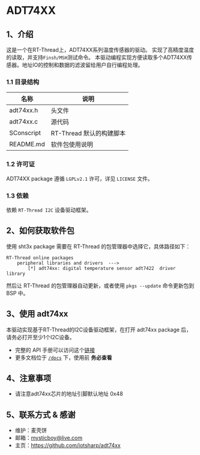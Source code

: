# ADT74XX

## 1、介绍

这是一个在RT-Thread上，ADT74XX系列温度传感器的驱动。 实现了高精度温度的读取，并支持`Finsh/MSH`测试命令。
本驱动编程实现方便读取多个ADT74XX传感器。地址IO的控制和数据的滤波留给用户自行编程处理。

### 1.1 目录结构

| 名称 | 说明 |
| ---- | ---- |
| adt74xx.h  | 头文件 |
| adt74xx.c  | 源代码 |
| SConscript | RT-Thread 默认的构建脚本 |
| README.md | 软件包使用说明 |

### 1.2 许可证

ADT74XX package 遵循 `LGPLv2.1` 许可，详见 `LICENSE` 文件。

### 1.3 依赖

依赖 `RT-Thread I2C` 设备驱动框架。

## 2、如何获取软件包

使用 sht3x package 需要在 RT-Thread 的包管理器中选择它，具体路径如下：

```
RT-Thread online packages
    peripheral libraries and drivers  --->
        [*] adt74xx: digital temperature sensor adt7422  driver library
```

然后让 RT-Thread 的包管理器自动更新，或者使用 `pkgs --update` 命令更新包到 BSP 中。

## 3、使用 adt74xx

本驱动实现基于RT-Thread的I2C设备驱动框架，在打开 adt74xx package 后，请务必打开至少1个I2C设备。

* 完整的 API 手册可以访问这个[链接](docs/api.md)
* 更多文档位于 [`/docs`](/docs) 下，使用前 **务必查看**

## 4、注意事项

- 请注意adt74xx芯片的地址引脚默认地址 0x48

## 5、联系方式 & 感谢

* 维护：麦壳饼
* 邮箱：mysticboy@live.com
* 主页：https://github.com/iotsharp/adt74xx
